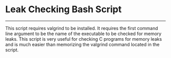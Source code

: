 # Leak Checking Bash Script
---
This script requires valgrind to be installed. It requires the first command line argument to be the name of the executable to be checked for memory leaks.
This script is very useful for checking C programs for memory leaks and is much easier than memorizing the valgrind command located in the script.
